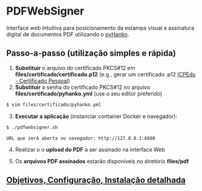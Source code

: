 # PDFWebSigner

Interface web intuitiva para posicionamento da estampa visual e assinatura digital de documentos PDF utilizando o [pyHanko](https://github.com/MatthiasValvekens/pyHanko).

## Passo-a-passo (utilização simples e rápida)

1. **Substituir** o arquivo do certificado PKCS#12 em **files/certificado/certificado.p12** (e.g., gerar um certificado .p12 [ICPEdu - Certificado Pessoal](https://pessoal.icpedu.rnp.br))
2. **Substituir** a senha do certificado PKCS#12 no arquivo **files/certificado/pyhanko.yml** (use o seu editor preferido)
```bash
$ vim files/certificado/pyhanko.yml
```
3. **Executar a aplicação** (instanciar container Docker e navegador):
```bash
$ ./pdfwebsigner.sh
```
    URL que será aberta no navegador: http://127.0.0.1:8888

4. Realizar o o **upload do PDF** a ser assinado na interface Web

5. Os **arquivos PDF assinados** estarão disponíveis no diretório **files/pdf**

## [Objetivos, Configuração, Instalação detalhada](https://github.com/WRSeg23/PDFWebSigner/blob/main/INSTALL.md)

